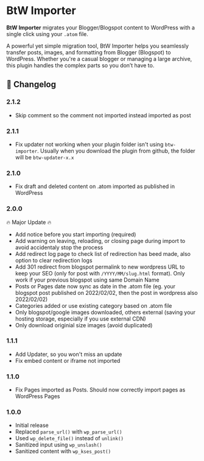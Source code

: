 # BtW Importer

**BtW Importer** migrates your Blogger/Blogspot content to WordPress with a single click using your `.atom` file.

A powerful yet simple migration tool, BtW Importer helps you seamlessly transfer posts, images, and formatting from Blogger (Blogspot) to WordPress. Whether you're a casual blogger or managing a large archive, this plugin handles the complex parts so you don’t have to.


## 🧾 Changelog

### 2.1.2
- Skip comment so the comment not imported instead imported as post

### 2.1.1
- Fix updater not working when your plugin folder isn't using `btw-importer`. Usually when you download the plugin from github, the folder will be `btw-updater-x.x`

### 2.1.0
- Fix draft and deleted content on .atom imported as published in WordPress

### 2.0.0
🔥 Major Update 🔥
- Add notice before you start importing (required)
- Add warning on leaving, reloading, or closing page during import to avoid accidentaly stop the process
- Add redirect log page to check list of redirection has beed made, also option to clear redirection logs
- Add 301 redirect from blogspot permalink to new wordpress URL to keep your SEO (only for post with `/YYYY/MM/slug.html` format). Only work if your previous blogspot using same Domain Name
- Posts or Pages date now sync as date in the .atom file (eg. your blogspot post published on 2022/02/02, then the post in wordpress also 2022/02/02)
- Categories added or use existing category based on .atom file
- Only blogspot/google images downloaded, others external (saving your hosting storage, especially if you use external CDN)
- Only download originial size images (avoid duplicated)

### 1.1.1
- Add Updater, so you won't miss an update
- Fix embed content or iframe not imported

### 1.1.0
- Fix Pages imported as Posts. Should now correctly import pages as WordPress Pages

### 1.0.0
- Initial release  
- Replaced `parse_url()` with `wp_parse_url()`  
- Used `wp_delete_file()` instead of `unlink()`  
- Sanitized input using `wp_unslash()`  
- Sanitized content with `wp_kses_post()`
